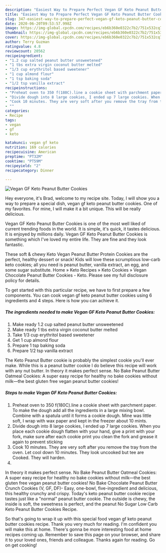 ```yaml
---
description: "Easiest Way to Prepare Perfect Vegan GF Keto Peanut Butter Cookies"
title: "Easiest Way to Prepare Perfect Vegan GF Keto Peanut Butter Cookies"
slug: 347-easiest-way-to-prepare-perfect-vegan-gf-keto-peanut-butter-cookies
date: 2020-06-20T09:53:57.998Z
image: https://img-global.cpcdn.com/recipes/eb6b360e0322c7b2/751x532cq70/vegan-gf-keto-peanut-butter-cookies-recipe-main-photo.jpg
thumbnail: https://img-global.cpcdn.com/recipes/eb6b360e0322c7b2/751x532cq70/vegan-gf-keto-peanut-butter-cookies-recipe-main-photo.jpg
cover: https://img-global.cpcdn.com/recipes/eb6b360e0322c7b2/751x532cq70/vegan-gf-keto-peanut-butter-cookies-recipe-main-photo.jpg
author: Terry Guzman
ratingvalue: 4.8
reviewcount: 20562
recipeingredient:
- "1.2 cup salted peanut butter unsweetened"
- "1 tbs extra virgin coconut butter melted"
- "1/3 cup erythritol based sweetener"
- "1 cup almond flour"
- "1 tsp baking soda"
- "1/2 tsp vanilla extract"
recipeinstructions:
- "Preheat oven to 350 f(180C).line a cookie sheet with parchment paper. To make the dough add all the ingredients in a large mixing bowl. Combine with a spatula until it forms a cookie dough. Mine was little soft, I wrap with wax paper and kept in the freezer about 10 mints."
- "Divide dough into 8 large cookies, I ended up 7 large cookies. When you place each cookie dough flatten with your hand, give a print with your fork, make sure after each cookie print you clean the fork and grease it again to prevent sticking"
- "Cook 10 minutes. They are very soft after you remove the tray from the oven. Let cool down 10 minutes. They look uncooked but tee are Cooked. They will harden."
- ""
categories:
- Recipe
tags:
- vegan
- gf
- keto

katakunci: vegan gf keto 
nutrition: 169 calories
recipecuisine: American
preptime: "PT32M"
cooktime: "PT59M"
recipeyield: "2"
recipecategory: Dinner

---
```



![Vegan GF Keto Peanut Butter Cookies](https://img-global.cpcdn.com/recipes/eb6b360e0322c7b2/751x532cq70/vegan-gf-keto-peanut-butter-cookies-recipe-main-photo.jpg)

Hey everyone, it's Brad, welcome to my recipe site. Today, I will show you a way to prepare a special dish, vegan gf keto peanut butter cookies. One of my favorites. For mine, I will make it a bit unique. This will be really delicious.

Vegan GF Keto Peanut Butter Cookies is one of the most well liked of current trending foods in the world. It is simple, it's quick, it tastes delicious. It is enjoyed by millions daily. Vegan GF Keto Peanut Butter Cookies is something which I've loved my entire life. They are fine and they look fantastic.

These soft &amp; chewy Keto Vegan Peanut Butter Protein Cookies are the perfect, healthy dessert or snack! Kids will love these scrumptious low-carb keto cookies; all you need is peanut butter, vanilla extract, an egg, and some sugar substitute. Home » Keto Recipes » Keto Cookies » Vegan Chocolate Peanut Butter Cookies - Keto. Please see my full disclosure policy for details.


To get started with this particular recipe, we have to first prepare a few components. You can cook vegan gf keto peanut butter cookies using 6 ingredients and 4 steps. Here is how you can achieve it.

<!--inarticleads1-->

##### The ingredients needed to make Vegan GF Keto Peanut Butter Cookies:

1. Make ready 1.2 cup salted peanut butter unsweetened
1. Make ready 1 tbs extra virgin coconut butter melted
1. Take 1/3 cup erythritol based sweetener
1. Get 1 cup almond flour
1. Prepare 1 tsp baking soda
1. Prepare 1/2 tsp vanilla extract


The Keto Peanut Butter cookie is probably the simplest cookie you&#39;ll ever make. While this is a peanut butter cookie I do believe this recipe will work with any nut butter. In theory it makes perfect sense. No Bake Peanut Butter Oatmeal Cookies: A super easy recipe for healthy no bake cookies without milk—the best gluten free vegan peanut butter cookies! 

<!--inarticleads2-->

##### Steps to make Vegan GF Keto Peanut Butter Cookies:

1. Preheat oven to 350 f(180C).line a cookie sheet with parchment paper. To make the dough add all the ingredients in a large mixing bowl. Combine with a spatula until it forms a cookie dough. Mine was little soft, I wrap with wax paper and kept in the freezer about 10 mints.
1. Divide dough into 8 large cookies, I ended up 7 large cookies. When you place each cookie dough flatten with your hand, give a print with your fork, make sure after each cookie print you clean the fork and grease it again to prevent sticking
1. Cook 10 minutes. They are very soft after you remove the tray from the oven. Let cool down 10 minutes. They look uncooked but tee are Cooked. They will harden.
1. 


In theory it makes perfect sense. No Bake Peanut Butter Oatmeal Cookies: A super easy recipe for healthy no bake cookies without milk—the best gluten free vegan peanut butter cookies! No Bake Chocolate Peanut Butter Crunch Cookies (V, GF, DF)- Easy, one-bowl, five-ingredient and delicious, this healthy crunchy and crispy. Today&#39;s keto peanut butter cookie recipe tastes just like a &#34;normal&#34; peanut butter cookie. The outside is chewy, the inside is soft, the sweetness is perfect, and the peanut No Sugar Low Carb Keto Peanut Butter Cookies Recipe. 

So that's going to wrap it up with this special food vegan gf keto peanut butter cookies recipe. Thank you very much for reading. I'm confident you will make this at home. There's gonna be more interesting food at home recipes coming up. Remember to save this page on your browser, and share it to your loved ones, friends and colleague. Thanks again for reading. Go on get cooking!
